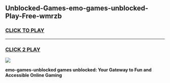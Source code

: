 
## Unblocked-Games-emo-games-unblocked-Play-Free-wmrzb
<h3>
<a href="https://premium76.site?title=emo-games-unblocked&ref=17A">CLICK TO PLAY</a></h3>
<hr>

<h3>
<a href="https://premium76.site?title=emo-games-unblocked&ref=17A">CLICK 2 PLAY</a>
  
</h3>

<a href="https://premium76.site?title=emo-games-unblocked&ref=17A"><img src="https://clearcache.store/games.png"></a>


**emo-games-unblocked games unblocked: Your Gateway to Fun and Accessible Online Gaming**
